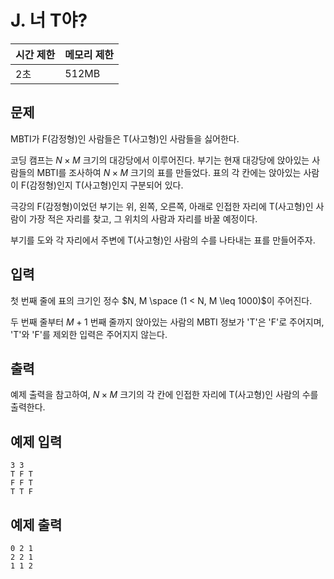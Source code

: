 # J. 너 T야?

| 시간 제한 | 메모리 제한 |
| --- | --- |
| 2초 | 512MB |

## 문제

MBTI가 F(감정형)인 사람들은 T(사고형)인 사람들을 싫어한다. 

코딩 캠프는 $N \times M$ 크기의 대강당에서 이루어진다. 부기는 현재 대강당에 앉아있는 사람들의 MBTI를 조사하여  $N \times M$ 크기의 표를 만들었다. 표의 각 칸에는 앉아있는 사람이 F(감정형)인지 T(사고형)인지 구분되어 있다. 

극강의 F(감정형)이었던 부기는 위, 왼쪽, 오른쪽, 아래로 인접한 자리에 T(사고형)인 사람이 가장 적은 자리를 찾고, 그 위치의 사람과 자리를 바꿀 예정이다. 

부기를 도와 각 자리에서 주변에 T(사고형)인 사람의 수를 나타내는 표를 만들어주자.

## 입력

첫 번째 줄에 표의 크기인 정수 $N, M \space (1 < N, M \leq 1000)$이 주어진다. 

두 번째 줄부터 $M + 1$ 번째 줄까지 앉아있는 사람의 MBTI 정보가 'T'은 'F'로 주어지며, 'T'와 'F'를 제외한 입력은 주어지지 않는다.

## 출력

예제 출력을 참고하여, $N \times M$ 크기의 각 칸에 인접한 자리에 T(사고형)인 사람의 수를 출력한다.

## 예제 입력

```
3 3
T F T
F F T
T T F
```

## 예제 출력

```
0 2 1
2 2 1
1 1 2
```
